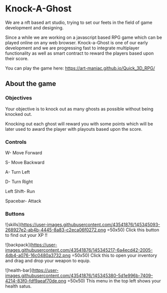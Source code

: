 # Knock-A-Ghost

We are a nft based art studio, trying to set our feets in the field of game development and designing.

Since a while we are working on a javascript based RPG game which can be played online on any web browser. Knock-a-Ghost is one of our early development and we are progressing fast to integrate multiplayer functionality as well as smart contract to reward the players based upon their score.

You can play the game here: https://art-maniac.github.io/Quick_3D_RPG/

## About the game

### Objectives

Your objective is to knock out as many ghosts as possible without being knocked out.

Knocking out each ghost will reward you with some points which will be later used to award the player with playouts based upon the score.

### Controls

W- Move Forward

S- Move Backward

A- Turn Left

D- Turn Right

Left Shift- Run

Spacebar- Attack

### Buttons

![skills](https://user-images.githubusercontent.com/43541876/145345093-268927e2-ab4b-4445-8a83-c2eca06f0272.png =50x50) Click this button to find out your XP !!

![backpack](https://user-images.githubusercontent.com/43541876/145345217-6a4ecd42-2005-4db4-a076-16c0480a3732.png =50x50) Click this to open your inventory and drag and drop your weapon to equip.

![health-bar](https://user-images.githubusercontent.com/43541876/145345380-5d1e996b-7409-4214-83f0-fdf9aeaf70de.png =50x50) This menu in the top left shows your health satus.
